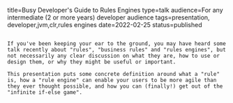 title=Busy Developer's Guide to Rules Engines
type=talk
audience=For any intermediate (2 or more years) developer audience
tags=presentation, developer,jvm,clr,rules engines
date=2022-02-25
status=published
~~~~~~

If you've been keeping your ear to the ground, you may have heard some talk recently about "rules", "business rules" and "rules engines", but not necessarily any clear discussion on what they are, how to use or design them, or why they might be useful or important.

This presentation puts some concrete definition around what a "rule" is, how a "rule engine" can enable your users to be more agile than they ever thought possible, and how you can (finally!) get out of the "infinite if-else game".
    
